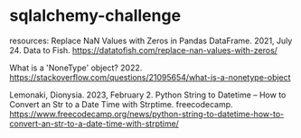 # sqlalchemy-challenge

resources:
Replace NaN Values with Zeros in Pandas DataFrame. 2021, July 24. Data to Fish. https://datatofish.com/replace-nan-values-with-zeros/

What is a 'NoneType' object? 2022. https://stackoverflow.com/questions/21095654/what-is-a-nonetype-object

Lemonaki, Dionysia. 2023, February 2. Python String to Datetime – How to Convert an Str to a Date Time with Strptime. freecodecamp. https://www.freecodecamp.org/news/python-string-to-datetime-how-to-convert-an-str-to-a-date-time-with-strptime/


